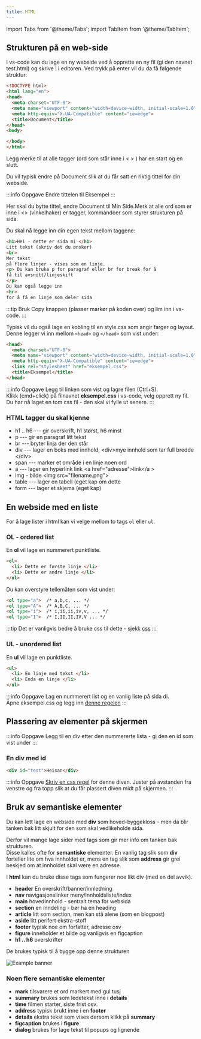 ```yaml
---
title: HTML
---
```


import Tabs from '@theme/Tabs';
import TabItem from '@theme/TabItem';


## Strukturen på en web-side

I vs-code kan du lage en ny webside ved å opprette en ny fil \(gi den navnet test.html\) og skrive ! i editoren. Ved trykk på enter vil du da få følgende struktur:


```html
<!DOCTYPE html>
<html lang="en">
<head>
  <meta charset="UTF-8">
  <meta name="viewport" content="width=device-width, initial-scale=1.0">
  <meta http-equiv="X-UA-Compatible" content="ie=edge">
  <title>Document</title>
</head>
<body>

</body>
</html>
```


Legg merke til at alle tagger \(ord som står inne i &lt; &gt; \) har en start  og en slutt.

Du vil typisk endre på  Document slik at du får satt en riktig tittel for din webside.

:::info Oppgave
Endre tittelen til Eksempel
:::

Her skal du bytte tittel, endre Document til Min Side.Merk at alle ord som er inne i &lt;&gt; \(vinkelhaker\) er tagger, kommandoer som styrer strukturen på sida.

Du skal nå legge inn din egen tekst mellom taggene:

```html
<h1>Hei - dette er sida mi </h1>
Litt tekst (skriv det du ønsker)
<br>
Mer tekst
på flere linjer - vises som en linje.
<p> Du kan bruke p for paragraf eller br for break for å 
få til avsnitt/linjeskift
</p>
Du kan også legge inn 
<hr>
for å få en linje som deler sida
```

:::tip
Bruk Copy knappen (plasser markør på koden over) og lim inn i vs-code.
:::

Typisk vil du også lage en kobling til en style.css som angir farger og layout.
Denne legger vi inn mellom `<head>` og `</head>` som vist under:

```html {5}
<head>
  <meta charset="UTF-8">
  <meta name="viewport" content="width=device-width, initial-scale=1.0">
  <meta http-equiv="X-UA-Compatible" content="ie=edge">
  <link rel="stylesheet" href="eksempel.css">
  <title>Eksempel</title>
</head>

```

:::info Oppgave
Legg til linken som vist og lagre filen (Ctrl+S).  
Klikk (cmd+click) på filnavnet **eksempel.css** i vs-code, velg opprett ny fil.  
Du har nå laget en tom css fil - den skal vi fylle ut senere.
:::


### HTML tagger du skal kjenne

* h1 .. h6 --- gir overskrift, h1 størst, h6 minst 
* p --- gir en paragraf litt tekst 
* br --- bryter linja der den står 
* div --- lager en boks med innhold,  &lt;div&gt;mye innhold som tar full bredde &lt;/div&gt;
* span --- marker et område i en linje noen ord 
* a --- lager en hyperlink link &lt;a href="adresse"&gt;link&lt;/a &gt; 
* img - bilde  &lt;img src="filename.png"&gt;
* table --- lager en tabell \(eget kap om dette 
* form --- lager et skjema \(eget kap\)


## En webside med en liste

For å lage lister i html kan vi velge mellom to tags `ol` eller `ul`.

### OL - ordered list

En **ol** vil lage en nummerert punktliste.

```html
<ol>
  <li> Dette er første linje </li>
  <li> Dette er andre linje </li>
</ol>
```

Du kan overstyre tellemåten som vist under:

```html
<ol type="a">  /* a,b,c, ... */
<ol type="A">  /* A,B,C, ... */
<ol type="i">  /* i,ii,ii,iv,v, ... */
<ol type="I">  /* I,II,II,IV,V ... */
```

:::tip
Det er vanligvis bedre å bruke css til dette - sjekk [css](css.md#alternativer-til-123)
:::

### UL - unordered list

En **ul** vil lage en punktliste.

```html
<ul>
  <li> En linje med tekst </li>
  <li> Enda en linje </li>
</ul>
```

:::info Oppgave
Lag en nummerert list og en vanlig liste på sida di.  
Åpne eksempel.css og legg inn [denne regelen](css.md#en-fancy-nummerert-liste)
:::

## Plassering av elementer på skjermen

:::info Oppgave
Legg til en div etter den nummererte lista - gi den en id som vist under
:::

### En div med id

```html
<div id="test">Heisan</div>
```
:::info Oppgave
[Skriv en css regel](css.md#position-absolute) for denne diven.
Juster på avstanden fra venstre og fra topp slik at du får plassert diven midt på skjermen.
:::



## Bruk av semantiske elementer

Du kan lett lage en webside med **div** som hoved-byggekloss - men da blir
tanken bak litt skjult for den som skal vedlikeholde sida.

Derfor vil mange lage sider med tags som gir mer info om tanken bak strukturen.  
Disse kalles ofte for **semantiske** elementer. 
En vanlig tag slik som **div** forteller lite om hva innholdet er, mens
en tag slik som **address** gir grei beskjed om at innholdet skal være en adresse.

I **html** kan du bruke disse tags som fungerer noe likt div (med en del avvik).

* **header**  En overskrift/banner/innledning
* **nav**  navigasjonslinker meny/innholdsliste/index
* **main** hovedinnhold - sentralt tema for websida
* **section** en inndeling - bør ha en heading
* **article**  litt som section, men kan stå alene (som en blogpost)
* **aside**  litt perifert ekstra-stoff
* **footer**  typisk noe om forfatter, adresse osv
* **figure** inneholder et bilde og vanligvis en figcaption
* **h1 .. h6**   overskrifter 

De brukes typisk til å bygge opp denne strukturen

![Example banner](/img/structural.gif)


### Noen flere semantiske elementer

* **mark**  tilsvarere et ord markert med gul tusj
* **summary** brukes som ledetekst inne i **details**
* **time**  filmen starter, siste frist osv.
* **address**  typisk brukt inne i en **footer**
* **details**  ekstra tekst som vises dersom klikk på **summary**
* **figcaption** brukes i **figure**
* **dialog**  brukes for lage tekst til popups og lignende
